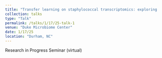 ```yaml
---
title: "Transfer learning on staphylococcal transcriptomics: exploring uncharacterized genes"
collection: talks
type: "Talk"
permalink: /talks/1/17/25-talk-1
venue: "Duke Microbiome Center"
date: 1/17/25
location: "Durham, NC"
---
```


Research in Progress Seminar (virtual)
